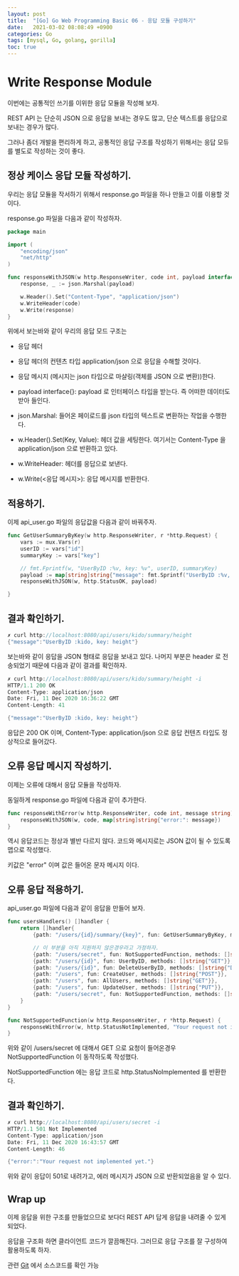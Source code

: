 ```yaml
---
layout: post
title:  "[Go] Go Web Programming Basic 06 - 응답 모듈 구성하기"
date:   2021-03-02 08:08:49 +0900
categories: Go
tags: [mysql, Go, golang, gorilla]
toc: true
---
```


# Write Response Module

이번에는 공통적인 쓰기를 이위한 응답 모듈을 작성해 보자. 

REST API 는 단순히 JSON 으로 응답을 보내는 경우도 많고, 단순 텍스트를 응답으로 보내는 경우가 많다. 

그러나 좀더 개발을 편리하게 하고, 공통적인 응답 구조를 작성하기 위해서는 응답 모듀를 별도로 작성하는 것이 좋다. 

## 정상 케이스 응답 모듈 작성하기. 

우리는 응답 모듈을 작서하기 위해서 response.go 파일을 하나 만들고 이를 이용할 것이다. 

response.go 파일을 다음과 같이 작성하자. 

```go
package main

import (
	"encoding/json"
	"net/http"
)

func responseWithJSON(w http.ResponseWriter, code int, payload interface{}) {
	response, _ := json.Marshal(payload)

	w.Header().Set("Content-Type", "application/json")
	w.WriteHeader(code)
	w.Write(response)
}

```

위에서 보는바와 같이 우리의 응답 모드 구조는 

- 응답 헤더
- 응답 헤더의 컨텐츠 타입 application/json 으로 응답을 수해할 것이다. 
- 응답 메시지 (메시지는 json 타입으로 마샬링(객체를 JSON 으로 변환))한다. 
  
- payload interface{}: payload 로 인터페이스 타입을 받는다. 즉 어떠한 데이터도 받아 들인다. 
- json.Marshal: 들어온 페이로드를 json 타입의 텍스트로 변환하는 작업을 수행한다. 
- w.Header().Set(Key, Value): 헤더 값을 세팅한다. 여기서는 Content-Type 을 application/json 으로 반환하고 있다. 
- w.WriteHeader: 헤더를 응답으로 보낸다. 
- w.Write(<응답 메시지>): 응답 메시지를 반환한다. 

## 적용하기. 

이제 api_user.go 파일의 응답값을 다음과 같이 바꿔주자. 

```go
func GetUserSummaryByKey(w http.ResponseWriter, r *http.Request) {
	vars := mux.Vars(r)
	userID := vars["id"]
	summaryKey := vars["key"]

	// fmt.Fprintf(w, "UserByID :%v, key: %v", userID, summaryKey)
	payload := map[string]string{"message": fmt.Sprintf("UserByID :%v, key: %v", userID, summaryKey)}
	responseWithJSON(w, http.StatusOK, payload)

}
```

## 결과 확인하기. 

```go
✗ curl http://localhost:8080/api/users/kido/summary/height
{"message":"UserByID :kido, key: height"}
```

보는바와 같이 응답을 JSON 형태로 응답을 보내고 있다. 나머지 부분은 header 로 전송되었기 때문에 다음과 같이 결과를 확인하자. 

```go
✗ curl http://localhost:8080/api/users/kido/summary/height -i
HTTP/1.1 200 OK
Content-Type: application/json
Date: Fri, 11 Dec 2020 16:36:22 GMT
Content-Length: 41

{"message":"UserByID :kido, key: height"}
```

응답은 200 OK 이며, Content-Type: application/json 으로 응답 컨텐츠 타입도 정상적으로 들어갔다. 


## 오류 응답 메시지 작성하기. 

이제는 오류에 대해서 응답 모듈을 작성하자. 

동일하게 response.go 파일에 다음과 같이 추가한다. 

```go
func responseWithError(w http.ResponseWriter, code int, message string) {
	responseWithJSON(w, code, map[string]string{"error:": message})
}
```

역시 응답코드는 정상과 별반 다르지 않다. 코드와 메시지로는 JSON 값이 될 수 있도록 맵으로 작성했다. 

키값은 "error" 이며 값은 들어온 문자 메시지 이다. 

## 오류 응답 적용하기. 

api_user.go 파일에 다음과 같이 응답을 만들어 보자. 

```go
func usersHandlers() []handler {
	return []handler{
		{path: "/users/{id}/summary/{key}", fun: GetUserSummaryByKey, methods: []string{"GET"}},

        // 이 부분을 아직 지원하지 않은경우라고 가정하자. 
		{path: "/users/secret", fun: NotSupportedFunction, methods: []string{"GET"}},
		{path: "/users/{id}", fun: UserByID, methods: []string{"GET"}},
		{path: "/users/{id}", fun: DeleteUserByID, methods: []string{"DELETE"}},
		{path: "/users", fun: CreateUser, methods: []string{"POST"}},
		{path: "/users", fun: AllUsers, methods: []string{"GET"}},
		{path: "/users", fun: UpdateUser, methods: []string{"PUT"}},
		{path: "/users/secret", fun: NotSupportedFunction, methods: []string{"GET"}},
	}
}

func NotSupportedFunction(w http.ResponseWriter, r *http.Request) {
	responseWithError(w, http.StatusNotImplemented, "Your request not implemented yet.")
}
```

위와 같이 /users/secret 에 대해서 GET 으로 요청이 들어온경우 NotSupportedFunction 이 동작하도록 작성했다. 

NotSupportedFunction 에는 응답 코드로 http.StatusNoImplemented 를 반환한다. 

## 결과 확인하기. 

```go
✗ curl http://localhost:8080/api/users/secret -i
HTTP/1.1 501 Not Implemented
Content-Type: application/json
Date: Fri, 11 Dec 2020 16:43:57 GMT
Content-Length: 46

{"error:":"Your request not implemented yet."}
```

위와 같이 응답이 501로 내려가고, 에러 메시지가 JSON 으로 반환되었음을 알 수 있다. 

## Wrap up

이제 응답을 위한 구조를 만들었으므로 보다더 REST API 답게 응답을 내려줄 수 있게 되었다. 

응답을 구조화 하면 클라이언트 코드가 깔끔해진다. 그러므로 응답 구조를 잘 구성하여 활용하도록 하자. 

관련 [Git](https://github.com/schooldevops/go_web_tutorial) 에서 소스코드를 확인 가능 